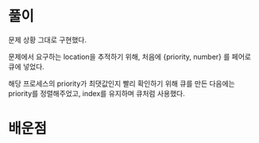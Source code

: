 
# 풀이

문제 상황 그대로 구현했다.

문제에서 요구하는 location을 추적하기 위해, 처음에 {priority, number} 를 페어로 큐에 넣었다.

해당 프로세스의 priority가 최댓값인지 빨리 확인하기 위해 큐를 만든 다음에는 priority를 정렬해주었고,
index를 유지하며 큐처럼 사용했다.

# 배운점